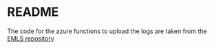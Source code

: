 # README

The code for the azure functions to upload the logs are taken from the [EMLS repository](https://github.com/Azure-Samples/iotedge-logging-and-monitoring-solution)